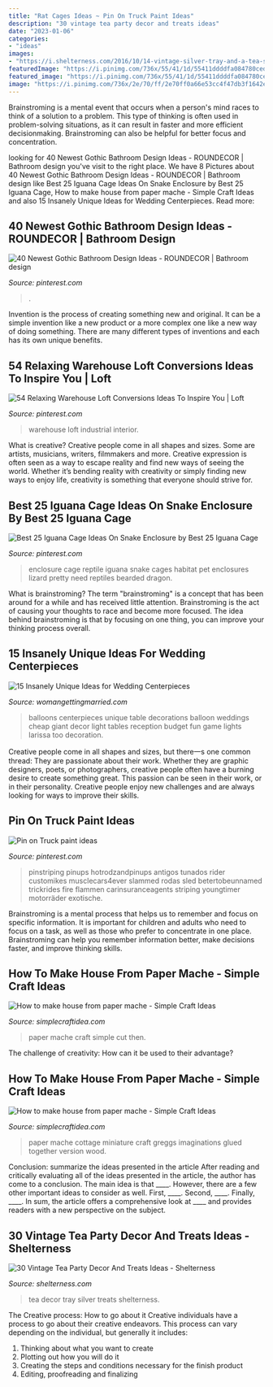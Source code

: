 ```yaml
---
title: "Rat Cages Ideas ~ Pin On Truck Paint Ideas"
description: "30 vintage tea party decor and treats ideas"
date: "2023-01-06"
categories:
- "ideas"
images:
- "https://i.shelterness.com/2016/10/14-vintage-silver-tray-and-a-tea-set.jpg"
featuredImage: "https://i.pinimg.com/736x/55/41/1d/55411ddddfa084780ced5ec7512ccda6.jpg"
featured_image: "https://i.pinimg.com/736x/55/41/1d/55411ddddfa084780ced5ec7512ccda6.jpg"
image: "https://i.pinimg.com/736x/2e/70/ff/2e70ff0a66e53cc4f47db3f1642e9a3f.jpg"
---
```



Brainstroming is a mental event that occurs when a person's mind races to think of a solution to a problem. This type of thinking is often used in problem-solving situations, as it can result in faster and more efficient decisionmaking. Brainstroming can also be helpful for better focus and concentration.

	

		
looking for 40 Newest Gothic Bathroom Design Ideas - ROUNDECOR | Bathroom design you've visit to the right place. We have 8 Pictures about 40 Newest Gothic Bathroom Design Ideas - ROUNDECOR | Bathroom design like Best 25 Iguana Cage Ideas On Snake Enclosure by Best 25 Iguana Cage, How to make house from paper mache - Simple Craft Ideas and also 15 Insanely Unique Ideas for Wedding Centerpieces. Read more:
		
    
## 40 Newest Gothic Bathroom Design Ideas - ROUNDECOR | Bathroom Design

<img loading=lazy src="https://i.pinimg.com/736x/f6/8d/22/f68d22b51fc41250b19a203918045cb9.jpg" onerror="this.onerror=null;this.src='https://tse3.mm.bing.net/th?id=OIP.EXQJtBK_6xPAM3dLEympmQHaKO&amp;pid=15.1';" alt="40 Newest Gothic Bathroom Design Ideas - ROUNDECOR | Bathroom design">

_Source: pinterest.com_

>. 

	

Invention is the process of creating something new and original. It can be a simple invention like a new product or a more complex one like a new way of doing something. There are many different types of inventions and each has its own unique benefits.

    
## 54 Relaxing Warehouse Loft Conversions Ideas To Inspire You | Loft

<img loading=lazy src="https://i.pinimg.com/736x/55/41/1d/55411ddddfa084780ced5ec7512ccda6.jpg" onerror="this.onerror=null;this.src='https://tse4.mm.bing.net/th?id=OIP.8y8Mi_hrqhfsbV7Oju4WnwHaLH&amp;pid=15.1';" alt="54 Relaxing Warehouse Loft Conversions Ideas To Inspire You | Loft">

_Source: pinterest.com_

>warehouse loft industrial interior. 

	

What is creative?
Creative people come in all shapes and sizes. Some are artists, musicians, writers, filmmakers and more. Creative expression is often seen as a way to escape reality and find new ways of seeing the world. Whether it’s bending reality with creativity or simply finding new ways to enjoy life, creativity is something that everyone should strive for.

    
## Best 25 Iguana Cage Ideas On Snake Enclosure By Best 25 Iguana Cage

<img loading=lazy src="https://i.pinimg.com/736x/b1/0a/31/b10a31c4d54a99e1944c36a609597c1f.jpg" onerror="this.onerror=null;this.src='https://tse4.mm.bing.net/th?id=OIP._Emf4KUuYm2AKVFZm16__AHaJ3&amp;pid=15.1';" alt="Best 25 Iguana Cage Ideas On Snake Enclosure by Best 25 Iguana Cage">

_Source: pinterest.com_

>enclosure cage reptile iguana snake cages habitat pet enclosures lizard pretty need reptiles bearded dragon. 

	

What is brainstroming?
The term "brainstroming" is a concept that has been around for a while and has received little attention. Brainstroming is the act of causing your thoughts to race and become more focused. The idea behind brainstroming is that by focusing on one thing, you can improve your thinking process overall.

    
## 15 Insanely Unique Ideas For Wedding Centerpieces

<img loading=lazy src="http://dnswgghyav0s3.cloudfront.net/wp-content/uploads/2015/04/unique-wedding-centerpieces-22.jpg" onerror="this.onerror=null;this.src='https://tse3.mm.bing.net/th?id=OIP.A6KU65BT0fuQT7zANJay0wHaLH&amp;pid=15.1';" alt="15 Insanely Unique Ideas for Wedding Centerpieces">

_Source: womangettingmarried.com_

>balloons centerpieces unique table decorations balloon weddings cheap giant decor light tables reception budget fun game lights larissa too decoration. 

	

Creative people come in all shapes and sizes, but there一s one common thread: They are passionate about their work. Whether they are graphic designers, poets, or photographers, creative people often have a burning desire to create something great. This passion can be seen in their work, or in their personality. Creative people enjoy new challenges and are always looking for ways to improve their skills.

    
## Pin On Truck Paint Ideas

<img loading=lazy src="https://i.pinimg.com/736x/2e/70/ff/2e70ff0a66e53cc4f47db3f1642e9a3f.jpg" onerror="this.onerror=null;this.src='https://tse3.mm.bing.net/th?id=OIP.-OQyvBcxc-WNlIrQDQGKPwHaKR&amp;pid=15.1';" alt="Pin on Truck paint ideas">

_Source: pinterest.com_

>pinstriping pinups hotrodzandpinups antigos tunados rider customikes musclecars4ever slammed rodas sled betertobeunnamed trickrides fire flammen carinsuranceagents striping youngtimer motorräder exotische. 

	

Brainstroming is a mental process that helps us to remember and focus on specific information. It is important for children and adults who need to focus on a task, as well as those who prefer to concentrate in one place. Brainstroming can help you remember information better, make decisions faster, and improve thinking skills.

    
## How To Make House From Paper Mache - Simple Craft Ideas

<img loading=lazy src="https://simplecraftidea.com/wp-content/uploads/2016/08/81-8-768x1024-1.jpg" onerror="this.onerror=null;this.src='https://tse1.mm.bing.net/th?id=OIP.KGtWz1uf3jsMnezK78TQTAHaJ4&amp;pid=15.1';" alt="How to make house from paper mache - Simple Craft Ideas">

_Source: simplecraftidea.com_

>paper mache craft simple cut then. 

	

The challenge of creativity: How can it be used to their advantage?
 

    
## How To Make House From Paper Mache - Simple Craft Ideas

<img loading=lazy src="https://simplecraftidea.com/wp-content/uploads/2016/08/82-9-768x1024-1.jpg" onerror="this.onerror=null;this.src='https://tse2.mm.bing.net/th?id=OIP.k4sh3I0T22lCYZ9iVQ201QHaJ4&amp;pid=15.1';" alt="How to make house from paper mache - Simple Craft Ideas">

_Source: simplecraftidea.com_

>paper mache cottage miniature craft greggs imaginations glued together version wood. 

	

Conclusion: summarize the ideas presented in the article
After reading and critically evaluating all of the ideas presented in the article, the author has come to a conclusion. The main idea is that ____. However, there are a few other important ideas to consider as well. First, ____. Second, ____. Finally, ____. In sum, the article offers a comprehensive look at ____ and provides readers with a new perspective on the subject.

    
## 30 Vintage Tea Party Decor And Treats Ideas - Shelterness

<img loading=lazy src="https://i.shelterness.com/2016/10/14-vintage-silver-tray-and-a-tea-set.jpg" onerror="this.onerror=null;this.src='https://tse1.mm.bing.net/th?id=OIP.Hgnh6BptGFL5420IUGxQZgHaLH&amp;pid=15.1';" alt="30 Vintage Tea Party Decor And Treats Ideas - Shelterness">

_Source: shelterness.com_

>tea decor tray silver treats shelterness. 

	

The Creative process: How to go about it
Creative individuals have a process to go about their creative endeavors. This process can vary depending on the individual, but generally it includes: 
1. Thinking about what you want to create 
2. Plotting out how you will do it 
3. Creating the steps and conditions necessary for the finish product 
4. Editing, proofreading and finalizing 

